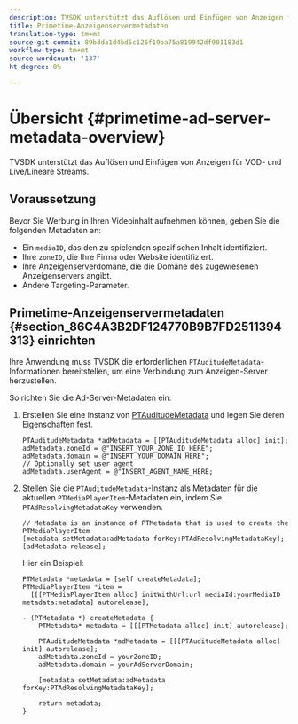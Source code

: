 ```yaml
---
description: TVSDK unterstützt das Auflösen und Einfügen von Anzeigen für VOD- und Live/Lineare Streams.
title: Primetime-Anzeigenservermetadaten
translation-type: tm+mt
source-git-commit: 89bdda1d4bd5c126f19ba75a819942df901183d1
workflow-type: tm+mt
source-wordcount: '137'
ht-degree: 0%

---
```



# Übersicht {#primetime-ad-server-metadata-overview}

TVSDK unterstützt das Auflösen und Einfügen von Anzeigen für VOD- und Live/Lineare Streams.

## Voraussetzung

Bevor Sie Werbung in Ihren Videoinhalt aufnehmen können, geben Sie die folgenden Metadaten an:

* Ein `mediaID`, das den zu spielenden spezifischen Inhalt identifiziert.
* Ihre `zoneID`, die Ihre Firma oder Website identifiziert.
* Ihre Anzeigenserverdomäne, die die Domäne des zugewiesenen Anzeigenservers angibt.
* Andere Targeting-Parameter.

## Primetime-Anzeigenservermetadaten {#section_86C4A3B2DF124770B9B7FD2511394313} einrichten

Ihre Anwendung muss TVSDK die erforderlichen `PTAuditudeMetadata`-Informationen bereitstellen, um eine Verbindung zum Anzeigen-Server herzustellen.

So richten Sie die Ad-Server-Metadaten ein:

1. Erstellen Sie eine Instanz von [PTAuditudeMetadata](https://help.adobe.com/en_US/primetime/api/psdk/appledoc/Classes/PTAuditudeMetadata.html) und legen Sie deren Eigenschaften fest.

   ```
   PTAuditudeMetadata *adMetadata = [[PTAuditudeMetadata alloc] init];  
   adMetadata.zoneId = @"INSERT_YOUR_ZONE_ID_HERE"; 
   adMetadata.domain = @"INSERT_YOUR_DOMAIN_HERE"; 
   // Optionally set user agent 
   adMetadata.userAgent = @"INSERT_AGENT_NAME_HERE; 
   ```

1. Stellen Sie die `PTAuditudeMetadata`-Instanz als Metadaten für die aktuellen `PTMediaPlayerItem`-Metadaten ein, indem Sie `PTAdResolvingMetadataKey` verwenden.

   ```
   // Metadata is an instance of PTMetadata that is used to create the PTMediaPlayerItem 
   [metadata setMetadata:adMetadata forKey:PTAdResolvingMetadataKey];  
   [adMetadata release];
   ```

   Hier ein Beispiel:

   ```
   PTMetadata *metadata = [self createMetadata]; 
   PTMediaPlayerItem *item =  
     [[[PTMediaPlayerItem alloc] initWithUrl:url mediaId:yourMediaID metadata:metadata] autorelease]; 
   
   - (PTMetadata *) createMetadata { 
       PTMetadata* metadata = [[[PTMetadata alloc] init] autorelease]; 
   
       PTAuditudeMetadata *adMetadata = [[[PTAuditudeMetadata alloc] init] autorelease];  
       adMetadata.zoneId = yourZoneID; 
       adMetadata.domain = yourAdServerDomain; 
   
       [metadata setMetadata:adMetadata forKey:PTAdResolvingMetadataKey]; 
   
       return metadata; 
   }
   ```

